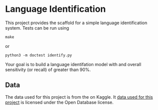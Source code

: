 Language Identification
=======================

This project provides the scaffold for a simple language identification system. Tests can be run using 

```
make
```

or 

```
python3 -m doctest identify.py
```

Your goal is to build a language identifation model with and overall sensitivity (or recall) of greater than 90%.

Data
----

The data used for this project is from the  on Kaggle. It [data used for this project](https://www.kaggle.com/zarajamshaid/language-identification-datasst) is licensed under the Open Database license.

